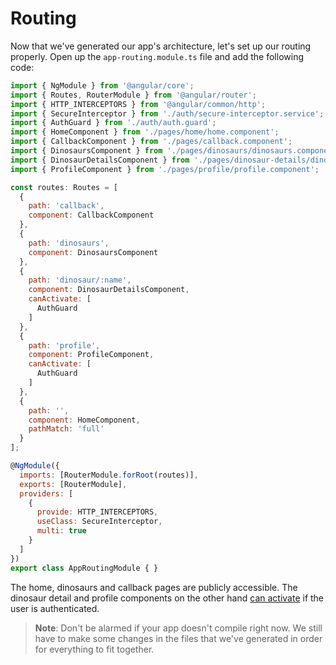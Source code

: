# Routing

Now that we've generated our app's architecture, let's set up our routing properly. Open up the `app-routing.module.ts` file and add the following code:

```js
import { NgModule } from '@angular/core';
import { Routes, RouterModule } from '@angular/router';
import { HTTP_INTERCEPTORS } from '@angular/common/http';
import { SecureInterceptor } from './auth/secure-interceptor.service';
import { AuthGuard } from './auth/auth.guard';
import { HomeComponent } from './pages/home/home.component';
import { CallbackComponent } from './pages/callback.component';
import { DinosaursComponent } from './pages/dinosaurs/dinosaurs.component';
import { DinosaurDetailsComponent } from './pages/dinosaur-details/dinosaur-details.component';
import { ProfileComponent } from './pages/profile/profile.component';

const routes: Routes = [
  {
    path: 'callback',
    component: CallbackComponent
  },
  {
    path: 'dinosaurs',
    component: DinosaursComponent
  },
  {
    path: 'dinosaur/:name',
    component: DinosaurDetailsComponent,
    canActivate: [
      AuthGuard
    ]
  },
  {
    path: 'profile',
    component: ProfileComponent,
    canActivate: [
      AuthGuard
    ]
  },
  {
    path: '',
    component: HomeComponent,
    pathMatch: 'full'
  }
];

@NgModule({
  imports: [RouterModule.forRoot(routes)],
  exports: [RouterModule],
  providers: [
    {
      provide: HTTP_INTERCEPTORS,
      useClass: SecureInterceptor,
      multi: true
    }
  ]
})
export class AppRoutingModule { }
```

The home, dinosaurs and callback pages are publicly accessible. The dinosaur detail and profile components on the other hand [can activate](https://angular.io/api/router/CanActivate) if the user is authenticated.

> **Note**: Don't be alarmed if your app doesn't compile right now. We still have to make some changes in the files that we've generated in order for everything to fit together.



